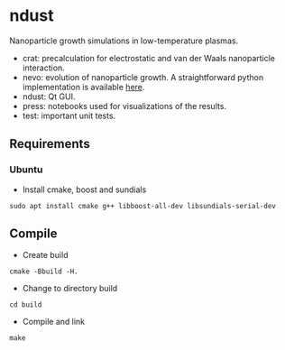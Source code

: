 # ndust
Nanoparticle growth simulations in low-temperature plasmas.

- crat: precalculation for electrostatic and van der Waals nanoparticle interaction.
- nevo: evolution of nanoparticle growth. A straightforward python implementation is available [here](https://github.com/caos21/Grodi).
- ndust: Qt GUI.
- press: notebooks used for visualizations of the results.
- test: important unit tests.


## Requirements

### Ubuntu

- Install cmake, boost and sundials
 ```
 sudo apt install cmake g++ libboost-all-dev libsundials-serial-dev
 ```

## Compile
 
- Create build
```
cmake -Bbuild -H.
```
 
- Change to directory build
```
cd build
```
 
- Compile and link
```
make

